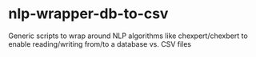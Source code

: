 # nlp-wrapper-db-to-csv
Generic scripts to wrap around NLP algorithms like chexpert/chexbert to enable reading/writing from/to a database vs. CSV files
